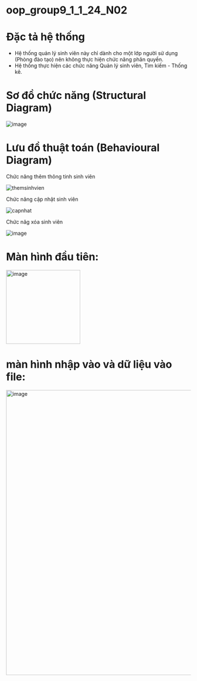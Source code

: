 
# oop_group9_1_1_24_N02
# Đặc tả hệ thống
- Hệ thống quản lý sinh viên này chỉ dành cho một lớp người sử dụng (Phòng đào tạo) nên không thực hiện chức năng phân quyền.
- Hệ thống thực hiện các chức năng Quản lý sinh viên, Tìm kiếm - Thống kê.


# Sơ đồ chức năng (Structural Diagram)


![image](https://github.com/user-attachments/assets/03199bc3-ae69-4ec5-87ff-2dd22d9a52ba)


# Lưu đồ thuật toán (Behavioural Diagram)

Chức năng thêm thông tinh sinh viên 

![themsinhvien](https://github.com/user-attachments/assets/d2bd1dd7-3d50-48fa-bfa4-9e0be1156c1e)

Chức năng cập nhật sinh viên

![capnhat](https://github.com/user-attachments/assets/f77b09f5-0c52-4ff1-9976-7889497cde74)

Chức năg xóa sinh viên 

![image](https://github.com/user-attachments/assets/e410821b-ac63-4aab-bade-ad1ed0cc50c6)

# Màn hình đầu tiên:

<img width="202" alt="image" src="https://github.com/user-attachments/assets/72d2a03c-96dc-484b-9cfb-a5b3e324b5c3">

# màn hình nhập vào và dữ liệu vào file:
<img width="779" alt="image" src="https://github.com/user-attachments/assets/9cc403ad-e4ac-48b0-b485-9082224eb2eb">

